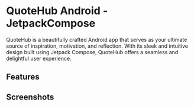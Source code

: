 # QuoteHub Android - JetpackCompose

QuoteHub is a beautifully crafted Android app that serves as your ultimate source of inspiration, motivation, and reflection. With its sleek and intuitive design built using Jetpack Compose, QuoteHub offers a seamless and delightful user experience.

## Features

## Screenshots
